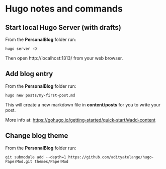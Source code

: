 # Hugo notes and commands

## Start local Hugo Server (with drafts)
From the __PersonalBlog__ folder run:
```
hugo server -D
```
Then open http://localhost:1313/ from your web browser.

## Add blog entry
From the __PersonalBlog__ folder run:
```
hugo new posts/my-first-post.md
```

This will create a new markdown file in __content/posts__ for you to write your post. 

More info at: https://gohugo.io/getting-started/quick-start/#add-content

## Change blog theme
From the __PersonalBlog__ folder run:
```
git submodule add --depth=1 https://github.com/adityatelange/hugo-PaperMod.git themes/PaperMod
```